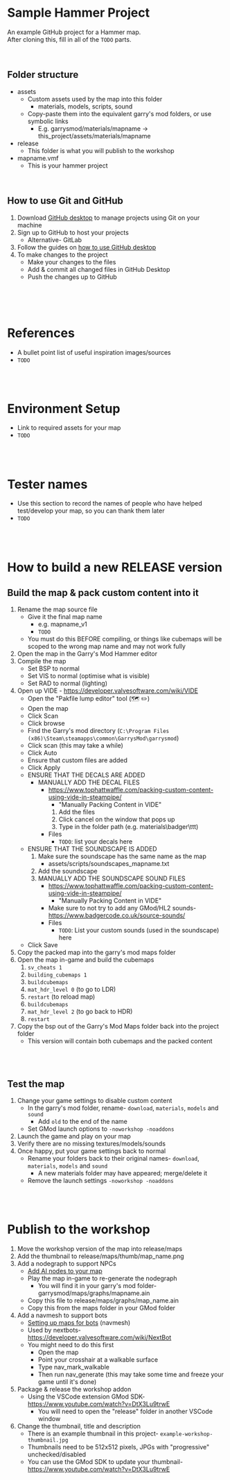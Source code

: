 # Sample Hammer Project
An example GitHub project for a Hammer map.<br>
After cloning this, fill in all of the `TODO` parts.

<br>

## Folder structure

* assets
    * Custom assets used by the map into this folder
        * materials, models, scripts, sound
    * Copy-paste them into the equivalent garry's mod folders, or use symbolic links
        * E.g. garrysmod/materials/mapname -> this_project/assets/materials/mapname
* release
    * This folder is what you will publish to the workshop
* mapname.vmf
    * This is your hammer project

<br>


## How to use Git and GitHub
1. Download [GitHub desktop](https://desktop.github.com/) to manage projects using Git on your machine
2. Sign up to GitHub to host your projects
    * Alternative- GitLab
3. Follow the guides on [how to use GitHub desktop](https://docs.github.com/en/desktop)
4. To make changes to the project
    * Make your changes to the files
    * Add & commit all changed files in GitHub Desktop
    * Push the changes up to GitHub



<br>

<br>
<br>


# References
* A bullet point list of useful inspiration images/sources
* `TODO`

<br>
<br>

# Environment Setup
* Link to required assets for your map
* `TODO`

<br>
<br>


# Tester names
* Use this section to record the names of people who have helped test/develop your map, so you can thank them later
* `TODO`

<br>
<br>

# How to build a new RELEASE version

## Build the map & pack custom content into it
1. Rename the map source file
    * Give it the final map name
        * e.g. mapname_v1
        * `TODO`
    * You must do this BEFORE compiling, or things like cubemaps will be scoped to the wrong map name and may not work fully
2. Open the map in the Garry's Mod Hammer editor
3. Compile the map
    * Set BSP to normal
    * Set VIS to normal (optimise what is visible)
    * Set RAD to normal (lighting)
4. Open up VIDE - https://developer.valvesoftware.com/wiki/VIDE
    * Open the "Pakfile lump editor" tool (🗺 ✏)
    * Open the map
    * Click Scan
    * Click browse
    * Find the Garry's mod directory (`C:\Program Files (x86)\Steam\steamapps\common\GarrysMod\garrysmod`)
    * Click scan (this may take a while)
    * Click Auto
    * Ensure that custom files are added
    * Click Apply
    * ENSURE THAT THE DECALS ARE ADDED
        * MANUALLY ADD THE DECAL FILES
            * https://www.tophattwaffle.com/packing-custom-content-using-vide-in-steampipe/
                * "Manually Packing Content in VIDE"
                1. Add the files
                2. Click cancel on the window that pops up
                3. Type in the folder path (e.g. materials\badger\ttt)
            * Files
                * `TODO`: list your decals here
    * ENSURE THAT THE SOUNDSCAPE IS ADDED
        1. Make sure the soundscape has the same name as the map
            * assets/scripts/soundscapes_mapname.txt
        2. Add the soundscape
        3. MANUALLY ADD THE SOUNDSCAPE SOUND FILES
            * https://www.tophattwaffle.com/packing-custom-content-using-vide-in-steampipe/
                * "Manually Packing Content in VIDE"
            * Make sure to not try to add any GMod/HL2 sounds- https://www.badgercode.co.uk/source-sounds/
            * Files
                * `TODO`: List your custom sounds (used in the soundscape) here
    * Click Save
5. Copy the packed map into the garry's mod maps folder
6. Open the map in-game and build the cubemaps
    1. `sv_cheats 1`
    2. `building_cubemaps 1`
    3. `buildcubemaps`
    4. `mat_hdr_level 0` (to go to LDR)
    5. `restart` (to reload map)
    6. `buildcubemaps`
    7. `mat_hdr_level 2` (to go back to HDR)
    8. `restart`
7. Copy the bsp out of the Garry's Mod Maps folder back into the project folder
    * This version will contain both cubemaps and the packed content

<br>
<br>

## Test the map
1. Change your game settings to disable custom content
    * In the garry's mod folder, rename- `download`, `materials`, `models` and `sound`
        * Add `old` to the end of the name
    * Set GMod launch options to `-noworkshop -noaddons`
2. Launch the game and play on your map
3. Verify there are no missing textures/models/sounds
4. Once happy, put your game settings back to normal
    * Rename your folders back to their original names- `download`, `materials`, `models` and `sound`
        * A new materials folder may have appeared; merge/delete it
    * Remove the launch settings `-noworkshop -noaddons`

<br>
<br>

# Publish to the workshop

1. Move the workshop version of the map into release/maps
2. Add the thumbnail to release/maps/thumb/map_name.png
3. Add a nodegraph to support NPCs
    * [Add AI nodes to your map](https://www.youtube.com/watch?v=r3jgAIsbySg)
    * Play the map in-game to re-generate the nodegraph
        * You will find it in your garry's mod folder- garrysmod/maps/graphs/mapname.ain
    * Copy this file to release/maps/graphs/map_name.ain
    * Copy this from the maps folder in your GMod folder
4. Add a navmesh to support bots
    * [Setting up maps for bots](https://www.youtube.com/watch?v=hShf-Kl7EHY) (navmesh)
    * Used by nextbots- https://developer.valvesoftware.com/wiki/NextBot
    * You might need to do this first
        * Open the map
        * Point your crosshair at a walkable surface
        * Type nav_mark_walkable
        * Then run nav_generate (this may take some time and freeze your game until it's done)
5. Package & release the workshop addon
    * Using the VSCode extension GMod SDK- https://www.youtube.com/watch?v=DtX3Lu9trwE
        * You will need to open the "release" folder in another VSCode window
6. Change the thumbnail, title and description
    * There is an example thumbnail in this project- `example-workshop-thumbnail.jpg`
    * Thumbnails need to be 512x512 pixels, JPGs with "progressive" unchecked/disabled
    * You can use the GMod SDK to update your thumbnail- https://www.youtube.com/watch?v=DtX3Lu9trwE

